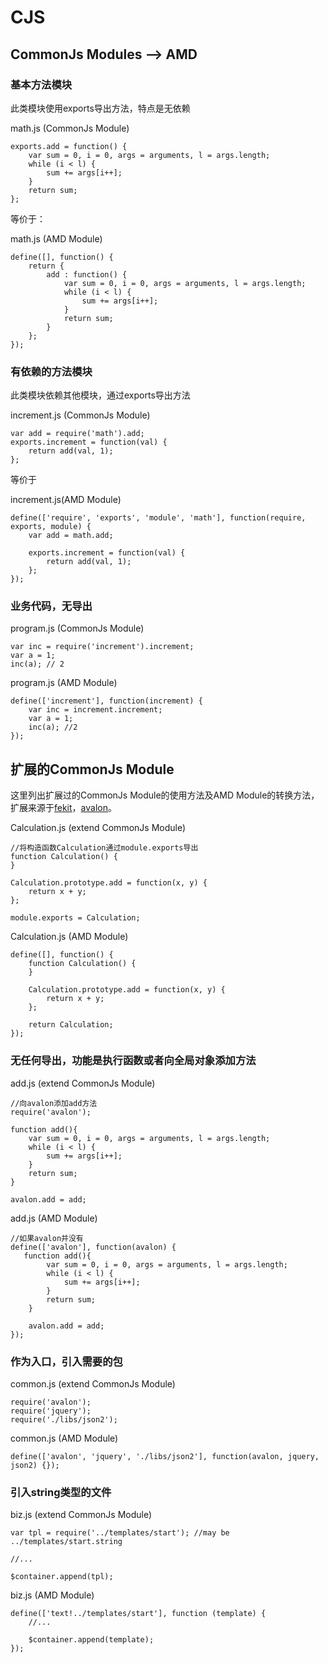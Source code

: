 # CJS

## CommonJs Modules --> AMD

### 基本方法模块

此类模块使用exports导出方法，特点是无依赖

math.js (CommonJs Module)

```
exports.add = function() {
    var sum = 0, i = 0, args = arguments, l = args.length;
    while (i < l) {
        sum += args[i++];
    }
    return sum;
};
```

等价于：

math.js (AMD Module)

```
define([], function() {
	return {
		add : function() {
		    var sum = 0, i = 0, args = arguments, l = args.length;
		    while (i < l) {
		        sum += args[i++];
		    }
		    return sum;
		}
	};
});
```

### 有依赖的方法模块

此类模块依赖其他模块，通过exports导出方法

increment.js (CommonJs Module)

```
var add = require('math').add;
exports.increment = function(val) {
    return add(val, 1);
};
```

等价于

increment.js(AMD Module)

```
define(['require', 'exports', 'module', 'math'], function(require, exports, module) {
    var add = math.add;

    exports.increment = function(val) {
        return add(val, 1);
    };
});
```

### 业务代码，无导出

program.js (CommonJs Module)

```
var inc = require('increment').increment;
var a = 1;
inc(a); // 2
```

program.js (AMD Module)

```
define(['increment'], function(increment) {
    var inc = increment.increment;
    var a = 1;
    inc(a); //2
});
```

## 扩展的CommonJs Module

这里列出扩展过的CommonJs Module的使用方法及AMD Module的转换方法，扩展来源于[fekit](https://github.com/rinh/fekit)，[avalon](https://github.com/RubyLouvre/avalon)。

Calculation.js (extend CommonJs Module)
```
//将构造函数Calculation通过module.exports导出
function Calculation() {
}

Calculation.prototype.add = function(x, y) {
    return x + y;
};

module.exports = Calculation;
```

Calculation.js (AMD Module)
```
define([], function() {
    function Calculation() {
    }

    Calculation.prototype.add = function(x, y) {
        return x + y;
    };

    return Calculation;
});
```

### 无任何导出，功能是执行函数或者向全局对象添加方法

add.js (extend CommonJs Module)
```
//向avalon添加add方法
require('avalon');

function add(){
    var sum = 0, i = 0, args = arguments, l = args.length;
    while (i < l) {
        sum += args[i++];
    }
    return sum;
}

avalon.add = add;
```

add.js (AMD Module)
```
//如果avalon并没有
define(['avalon'], function(avalon) {
   function add(){
        var sum = 0, i = 0, args = arguments, l = args.length;
        while (i < l) {
            sum += args[i++];
        }
        return sum;
    }

    avalon.add = add;
});
```

### 作为入口，引入需要的包

common.js (extend CommonJs Module)
```
require('avalon');
require('jquery');
require('./libs/json2');
```

common.js (AMD Module)

```
define(['avalon', 'jquery', './libs/json2'], function(avalon, jquery, json2) {});
```

### 引入string类型的文件

biz.js (extend CommonJs Module)

```
var tpl = require('../templates/start'); //may be ../templates/start.string

//...

$container.append(tpl);

```

biz.js (AMD Module)

```
define(['text!../templates/start'], function (template) {
    //...

    $container.append(template);
});
```
